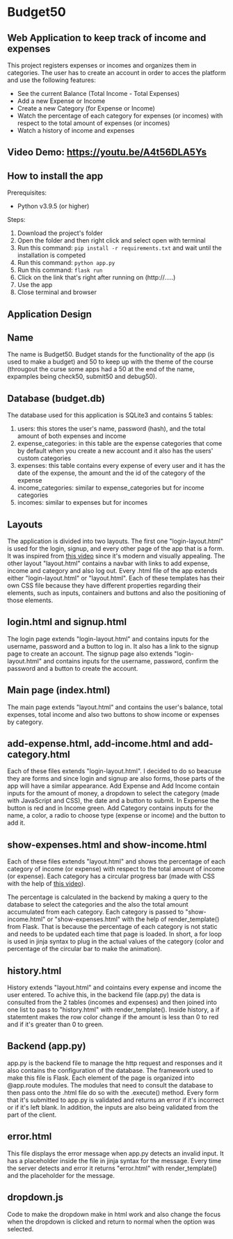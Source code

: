 # Budget50

## Web Application to keep track of income and expenses

This project registers expenses or incomes and organizes them in categories. The user has to create an account in order to acces the platform and use the following features:

* See the current Balance (Total Income - Total Expenses)
* Add a new Expense or Income
* Create a new Category (for Expense or Income)
* Watch the percentage of each category for expenses (or incomes) with respect to the total amount of expenses (or incomes)
* Watch a history of income and expenses

## Video Demo: https://youtu.be/A4t56DLA5Ys

## How to install the app

Prerequisites:
* Python v3.9.5 (or higher)

Steps:

1. Download the project's folder
2. Open the folder and then right click and select open with terminal
3. Run this command: ```pip install -r requirements.txt``` and wait until the installation is competed
4. Run this command: ```python app.py```
5. Run this command: ```flask run```
6. Click on the link that's right after running on (http://.....)
7. Use the app
8. Close terminal and browser

## Application Design

## Name
The name is Budget50. Budget stands for the functionality of the app (is used to make a budget) and 50 to keep up with the theme of the course (througout the curse some apps had a 50 at the end of the name, expamples being check50, submit50 and debug50).

## Database (budget.db)
The database used for this application is SQLite3 and contains 5 tables:
1. users: this stores the user's name, password (hash), and the total amount of both expenses and income
2. expense_categories: in this table are the expense categories that come by default when you create a new account and it also has the users' custom categories
3. expenses: this table contains every expense of every user and it has the date of the expense, the amount and the id of the category of the expense
4. income_categories: similar to expense_categories but for income categories
5. incomes: similar to expenses but for incomes

## Layouts
The application is divided into two layouts. The first one "login-layout.html" is used for the login, signup, and every other page of the app that is a form. It was inspired from [this video](https://www.youtube.com/watch?v=B6e4Fg_-CXY) since it's modern and visually appealing.
The other layout "layout.html" contains a navbar with links to add expense, income and category and also log out. 
Every .html file of the app extends either "login-layout.html" or "layout.html". Each of these templates has their own CSS file because they have different properties regarding their elements, such as inputs, containers and buttons and also the positioning of those elements.

## login.html and signup.html
The login page extends "login-layout.html" and contains inputs for the username, password and a button to log in. It also has a link to the signup page to create an account.
The signup page also extends "login-layout.html" and contains inputs for the username, password, confirm the password and a button to create the account.

## Main page (index.html)
The main page extends "layout.html" and contains the user's balance, total expenses, total income and also two buttons to show income or expenses by category. 

## add-expense.html, add-income.html and add-category.html
Each of these files extends "login-layout.html". I decided to do so beacuse they are forms and since login and signup are also forms, those parts of the app will have a similar appearance.
Add Expense and Add Income contain inputs for the amount of money, a dropdown to select the category (made with JavaScript and CSS), the date and a button to submit. In Expense the button is red and in Income green.
Add Category contains inputs for the name, a color, a radio to choose type (expense or income) and the button to add it. 

## show-expenses.html and show-income.html
Each of these files extends "layout.html" and shows the percentage of each category of income (or expense) with respect to the total amount of income (or expense). Each category has a circular progress bar (made with CSS with the help of [this video](https://www.youtube.com/watch?v=8a9f8hG6M5A&t=13s)). 

The percentage is calculated in the backend by making a query to the database to select the categories and the also the total amount accumulated from each category. Each category is passed to "show-income.html" or "show-expenses.html" with the help of render_template() from Flask. That is because the percentage of each category is not static and needs to be updated each time that page is loaded. In short, a for loop is used in jinja syntax to plug in the actual values of the category (color and percentage of the circular bar to make the animation).

## history.html
History extends "layout.html" and cointains every expense and income the user entered. To achive this, in the backend file (app.py) the data is consulted from the 2 tables (incomes and expenses) and then joined into one list to pass to "history.html" with render_template(). Inside history, a if statemtent makes the row color change if the amount is less than 0 to red and if it's greater than 0 to green.

## Backend (app.py)
app.py is the backend file to manage the http request and responses and it also contains the configuration of the database. The framework used to make this file is Flask.
Each element of the page is organized into @app.route modules. The modules that need to consult the database to then pass onto the .html file do so with the .execute() method. 
Every form that it's submitted to app.py is validated and returns an error if it's incorrect or if it's left blank. In addition, the inputs are also being validated from the part of the client.

## error.html
This file displays the error message when app.py detects an invalid input. It has a placeholder inside the file in jinja syntax for the message. Every time the server detects and error it returns "error.html" with render_template() and the placeholder for the message. 

## dropdown.js
Code to make the dropdown make in html work and also change the focus when the dropdown is clicked and return to normal when the option was selected.





